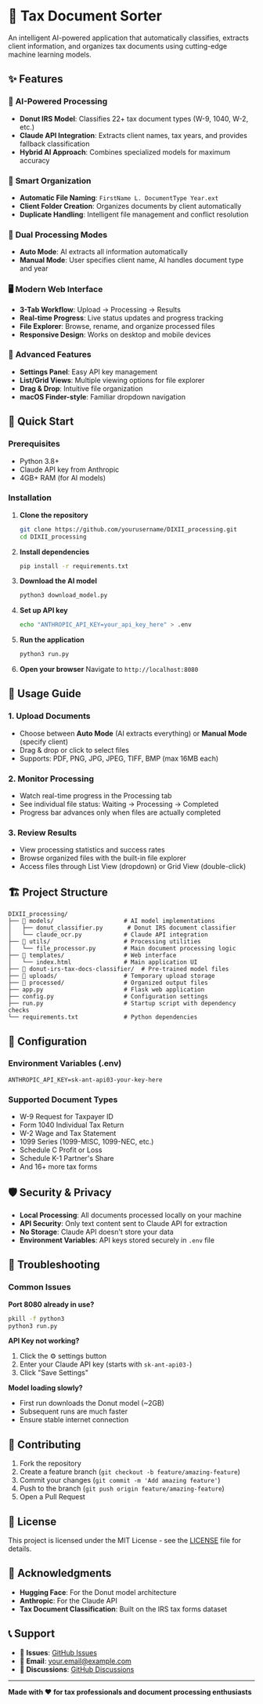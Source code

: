 # 📄 Tax Document Sorter

An intelligent AI-powered application that automatically classifies, extracts client information, and organizes tax documents using cutting-edge machine learning models.

## ✨ Features

### 🤖 **AI-Powered Processing**
- **Donut IRS Model**: Classifies 22+ tax document types (W-9, 1040, W-2, etc.)
- **Claude API Integration**: Extracts client names, tax years, and provides fallback classification
- **Hybrid AI Approach**: Combines specialized models for maximum accuracy

### 📁 **Smart Organization**
- **Automatic File Naming**: `FirstName L. DocumentType Year.ext`
- **Client Folder Creation**: Organizes documents by client automatically
- **Duplicate Handling**: Intelligent file management and conflict resolution

### 🎯 **Dual Processing Modes**
- **Auto Mode**: AI extracts all information automatically
- **Manual Mode**: User specifies client name, AI handles document type and year

### 🖥️ **Modern Web Interface**
- **3-Tab Workflow**: Upload → Processing → Results
- **Real-time Progress**: Live status updates and progress tracking
- **File Explorer**: Browse, rename, and organize processed files
- **Responsive Design**: Works on desktop and mobile devices

### 🔧 **Advanced Features**
- **Settings Panel**: Easy API key management
- **List/Grid Views**: Multiple viewing options for file explorer
- **Drag & Drop**: Intuitive file organization
- **macOS Finder-style**: Familiar dropdown navigation

## 🚀 Quick Start

### Prerequisites
- Python 3.8+
- Claude API key from Anthropic
- 4GB+ RAM (for AI models)

### Installation

1. **Clone the repository**
   ```bash
   git clone https://github.com/yourusername/DIXII_processing.git
   cd DIXII_processing
   ```

2. **Install dependencies**
   ```bash
   pip install -r requirements.txt
   ```

3. **Download the AI model**
   ```bash
   python3 download_model.py
   ```

4. **Set up API key**
   ```bash
   echo "ANTHROPIC_API_KEY=your_api_key_here" > .env
   ```

5. **Run the application**
   ```bash
   python3 run.py
   ```

6. **Open your browser**
   Navigate to `http://localhost:8080`

## 📖 Usage Guide

### 1. Upload Documents
- Choose between **Auto Mode** (AI extracts everything) or **Manual Mode** (specify client)
- Drag & drop or click to select files
- Supports: PDF, PNG, JPG, JPEG, TIFF, BMP (max 16MB each)

### 2. Monitor Processing
- Watch real-time progress in the Processing tab
- See individual file status: Waiting → Processing → Completed
- Progress bar advances only when files are actually completed

### 3. Review Results
- View processing statistics and success rates
- Browse organized files with the built-in file explorer
- Access files through List View (dropdown) or Grid View (double-click)

## 🏗️ Project Structure

```
DIXII_processing/
├── 📁 models/                    # AI model implementations
│   ├── donut_classifier.py       # Donut IRS document classifier
│   └── claude_ocr.py            # Claude API integration
├── 📁 utils/                     # Processing utilities
│   └── file_processor.py        # Main document processing logic
├── 📁 templates/                 # Web interface
│   └── index.html               # Main application UI
├── 📁 donut-irs-tax-docs-classifier/  # Pre-trained model files
├── 📁 uploads/                   # Temporary upload storage
├── 📁 processed/                 # Organized output files
├── app.py                       # Flask web application
├── config.py                    # Configuration settings
├── run.py                       # Startup script with dependency checks
└── requirements.txt             # Python dependencies
```

## 🔧 Configuration

### Environment Variables (.env)
```env
ANTHROPIC_API_KEY=sk-ant-api03-your-key-here
```

### Supported Document Types
- W-9 Request for Taxpayer ID
- Form 1040 Individual Tax Return
- W-2 Wage and Tax Statement
- 1099 Series (1099-MISC, 1099-NEC, etc.)
- Schedule C Profit or Loss
- Schedule K-1 Partner's Share
- And 16+ more tax forms

## 🛡️ Security & Privacy

- **Local Processing**: All documents processed locally on your machine
- **API Security**: Only text content sent to Claude API for extraction
- **No Storage**: Claude API doesn't store your data
- **Environment Variables**: API keys stored securely in `.env` file

## 🐛 Troubleshooting

### Common Issues

**Port 8080 already in use?**
```bash
pkill -f python3
python3 run.py
```

**API Key not working?**
1. Click the ⚙️ settings button
2. Enter your Claude API key (starts with `sk-ant-api03-`)
3. Click "Save Settings"

**Model loading slowly?**
- First run downloads the Donut model (~2GB)
- Subsequent runs are much faster
- Ensure stable internet connection

## 🤝 Contributing

1. Fork the repository
2. Create a feature branch (`git checkout -b feature/amazing-feature`)
3. Commit your changes (`git commit -m 'Add amazing feature'`)
4. Push to the branch (`git push origin feature/amazing-feature`)
5. Open a Pull Request

## 📄 License

This project is licensed under the MIT License - see the [LICENSE](LICENSE) file for details.

## 🙏 Acknowledgments

- **Hugging Face**: For the Donut model architecture
- **Anthropic**: For the Claude API
- **Tax Document Classification**: Built on the IRS tax forms dataset

## 📞 Support

- 🐛 **Issues**: [GitHub Issues](https://github.com/yourusername/DIXII_processing/issues)
- 📧 **Email**: your.email@example.com
- 💬 **Discussions**: [GitHub Discussions](https://github.com/yourusername/DIXII_processing/discussions)

---

**Made with ❤️ for tax professionals and document processing enthusiasts** 